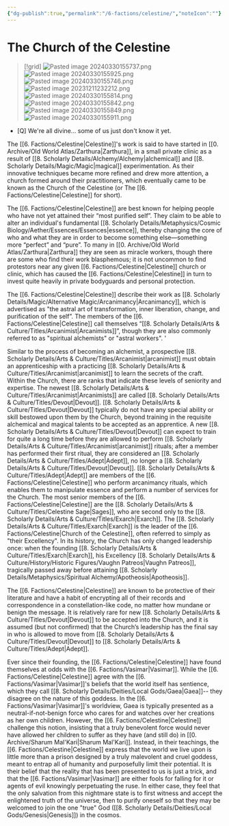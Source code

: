 ```yaml
---
{"dg-publish":true,"permalink":"/6-factions/celestine/","noteIcon":""}
---
```


# The Church of the Celestine

>[!grid]
>![Pasted image 20240330155737.png](/img/user/x.%20Assets/Attachments/Pasted%20image%2020240330155737.png)
>![Pasted image 20240330155925.png](/img/user/x.%20Assets/Attachments/Pasted%20image%2020240330155925.png)
>![Pasted image 20240330155746.png](/img/user/x.%20Assets/Attachments/Pasted%20image%2020240330155746.png)
>![Pasted image 20231211232212.png](/img/user/x.%20Assets/Attachments/Pasted%20image%2020231211232212.png)
>![Pasted image 20240330155814.png](/img/user/x.%20Assets/Attachments/Pasted%20image%2020240330155814.png)
>![Pasted image 20240330155842.png](/img/user/x.%20Assets/Attachments/Pasted%20image%2020240330155842.png)
>![Pasted image 20240330155849.png](/img/user/x.%20Assets/Attachments/Pasted%20image%2020240330155849.png)
>![Pasted image 20240330155911.png](/img/user/x.%20Assets/Attachments/Pasted%20image%2020240330155911.png)

- [Q] We're all divine... some of us just don't know it yet.

The [[6. Factions/Celestine\|Celestine]]'s work is said to have started in [[0. Archive/Old World Atlas/Zarthura\|Zarthura]], in a small private clinic as a result of [[8. Scholarly Details/Alchemy/Alchemy\|alchemical]] and [[8. Scholarly Details/Magic/Magic\|magical]] experimentation. As their innovative techniques became more refined and drew more attention, a church formed around their practitioners, which eventually came to be known as the Church of the Celestine (or The [[6. Factions/Celestine\|Celestine]] for short).  

The [[6. Factions/Celestine\|Celestine]] are best known for helping people who have not yet attained their “most purified self”. They claim to be able to alter an individual's fundamental [[8. Scholarly Details/Metaphysics/Cosmic Biology/Aether/Essences/Essences\|essence]], thereby changing the core of who and what they are in order to become something else—something more “perfect” and “pure”. To many in [[0. Archive/Old World Atlas/Zarthura\|Zarthura]] they are seen as miracle workers, though there are some who find their work blasphemous; it is not uncommon to find protestors near any given [[6. Factions/Celestine\|Celestine]] church or clinic, which has caused the [[6. Factions/Celestine\|Celestine]] in turn to invest quite heavily in private bodyguards and personal protection.

The [[6. Factions/Celestine\|Celestine]] describe their work as [[8. Scholarly Details/Magic/Alternative Magic/Arcanimancy\|Arcanimancy]], which is advertised as "the astral art of transformation, inner liberation, change, and purification of the self”. The members of the [[6. Factions/Celestine\|Celestine]] call themselves “[[8. Scholarly Details/Arts & Culture/Titles/Arcanimist\|Arcanimists]]”, though they are also commonly referred to as "spiritual alchemists" or "astral workers". '

Similar to the process of becoming an alchemist, a prospective [[8. Scholarly Details/Arts & Culture/Titles/Arcanimist\|arcanimist]] must obtain an apprenticeship with a practicing [[8. Scholarly Details/Arts & Culture/Titles/Arcanimist\|arcanimist]] to learn the secrets of the craft. Within the Church, there are ranks that indicate these levels of seniority and expertise. The newest [[8. Scholarly Details/Arts & Culture/Titles/Arcanimist\|Arcanimists]] are called [[8. Scholarly Details/Arts & Culture/Titles/Devout\|Devout]]. [[8. Scholarly Details/Arts & Culture/Titles/Devout\|Devout]] typically do not have any special ability or skill bestowed upon them by the Church, beyond training in the requisite alchemical and magical talents to be accepted as an apprentice. A new [[8. Scholarly Details/Arts & Culture/Titles/Devout\|Devout]] can expect to train for quite a long time before they are allowed to perform [[8. Scholarly Details/Arts & Culture/Titles/Arcanimist\|arcanimist]] rituals; after a member has performed their first ritual, they are considered an [[8. Scholarly Details/Arts & Culture/Titles/Adept\|Adept]], no longer a [[8. Scholarly Details/Arts & Culture/Titles/Devout\|Devout]]. [[8. Scholarly Details/Arts & Culture/Titles/Adept\|Adept]] are members of the [[6. Factions/Celestine\|Celestine]] who perform arcanimancy rituals, which enables them to manipulate essence and perform a number of services for the Church. The most senior members of the [[6. Factions/Celestine\|Celestine]] are the [[8. Scholarly Details/Arts & Culture/Titles/Celestine Sage\|Sages]], who are second only to the [[8. Scholarly Details/Arts & Culture/Titles/Exarch\|Exarch]]. The [[8. Scholarly Details/Arts & Culture/Titles/Exarch\|Exarch]] is the leader of the [[6. Factions/Celestine\|Church of the Celestine]], often referred to simply as "their Excellency". In its history, the Church has only changed leadership once: when the founding [[8. Scholarly Details/Arts & Culture/Titles/Exarch\|Exarch]], his Excellency [[8. Scholarly Details/Arts & Culture/History/Historic Figures/Vaughn Patreos\|Vaughn Patreos]], tragically passed away before attaining [[8. Scholarly Details/Metaphysics/Spiritual Alchemy/Apotheosis\|Apotheosis]].

The [[6. Factions/Celestine\|Celestine]] are known to be protective of their literature and have a habit of encrypting all of their records and correspondence in a constellation-like code, no matter how mundane or benign the message. It is relatively rare for new [[8. Scholarly Details/Arts & Culture/Titles/Devout\|Devout]] to be accepted into the Church, and it is assumed (but not confirmed) that the Church’s leadership has the final say in who is allowed to move from [[8. Scholarly Details/Arts & Culture/Titles/Devout\|Devout]] to [[8. Scholarly Details/Arts & Culture/Titles/Adept\|Adept]].

Ever since their founding, the [[6. Factions/Celestine\|Celestine]] have found themselves at odds with the [[6. Factions/Vasimar\|Vasimar]]. While the [[6. Factions/Celestine\|Celestine]] agree with the [[6. Factions/Vasimar\|Vasimar]]'s beliefs that the world itself has sentience, which they call [[8. Scholarly Details/Deities/Local Gods/Gaea\|Gaea]]-- they disagree on the nature of this goddess. In the [[6. Factions/Vasimar\|Vasimar]]'s worldview, Gaea is typically presented as a neutral-if-not-benign force who cares for and watches over her creations as her own children. However, the [[6. Factions/Celestine\|Celestine]] challenge this notion, insisting that a truly benevolent force would never have allowed her children to suffer as they have (and still do) in [[0. Archive/Sharum Mal'Kari\|Sharum Mal'Kari]]. Instead, in their teachings, the [[6. Factions/Celestine\|Celestine]] express that the world we live upon is little more than a prison designed by a truly malevolent and cruel goddess, meant to entrap all of humanity and purposefully limit their potential. It is their belief that the reality that has been presented to us is just a trick, and that the [[6. Factions/Vasimar\|Vasimar]] are either fools for falling for it or agents of evil knowingly perpetuating the ruse. In either case, they feel that the only salvation from this nightmare state is to first witness and accept the enlightened truth of the universe, then to purify oneself so that they may be welcomed to join the one "true" God ([[8. Scholarly Details/Deities/Local Gods/Genesis\|Genesis]]) in the cosmos.